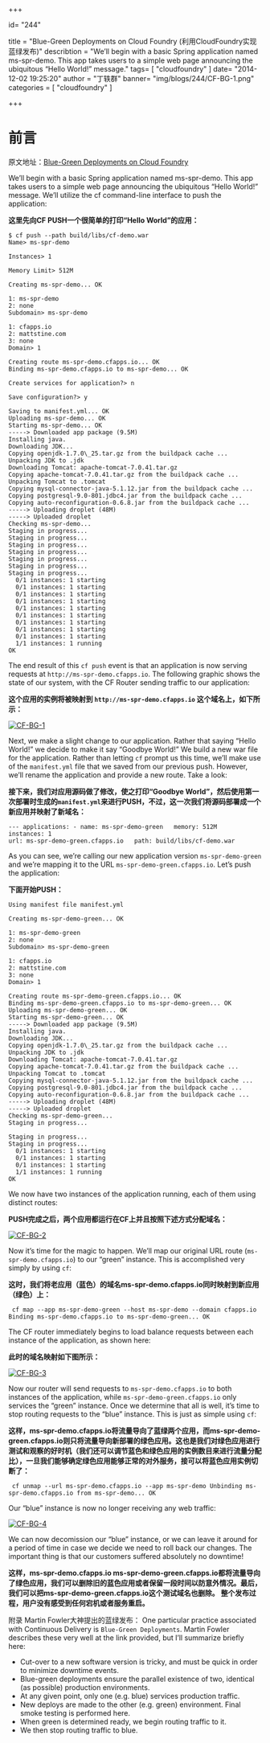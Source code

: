 +++

id= "244"

title = "Blue-Green Deployments on Cloud Foundry (利用CloudFoundry实现蓝绿发布)"
describtion = "We’ll begin with a basic Spring application named ms-spr-demo. This app takes users to a simple web page announcing the ubiquitous “Hello World!” message."
tags= [ "cloudfoundry" ]
date= "2014-12-02 19:25:20"
author = "丁轶群"
banner= "img/blogs/244/CF-BG-1.png"
categories = [ "cloudfoundry" ]

+++

**前言**
======

原文地址：[Blue-Green Deployments on Cloud Foundry](http://www.mattstine.com/2013/07/10/blue-green-deployments-on-cloudfoundry/) 

We’ll begin with a basic Spring application named ms-spr-demo. This app takes users to a simple web page announcing the ubiquitous “Hello World!” message. We’ll utilize the cf command-line interface to push the application: 

**这里先向CF PUSH一个很简单的打印“Hello World”的应用：**

    $ cf push --path build/libs/cf-demo.war  
    Name> ms-spr-demo  
    
    Instances> 1  
    
    Memory Limit> 512M  
    
    Creating ms-spr-demo... OK  
    
    1: ms-spr-demo  
    2: none  
    Subdomain> ms-spr-demo  
    
    1: cfapps.io  
    2: mattstine.com  
    3: none  
    Domain> 1  
    
    Creating route ms-spr-demo.cfapps.io... OK  
    Binding ms-spr-demo.cfapps.io to ms-spr-demo... OK  
    
    Create services for application?> n  
    
    Save configuration?> y  
    
    Saving to manifest.yml... OK  
    Uploading ms-spr-demo... OK  
    Starting ms-spr-demo... OK  
    -----> Downloaded app package (9.5M)  
    Installing java.  
    Downloading JDK...  
    Copying openjdk-1.7.0\_25.tar.gz from the buildpack cache ...  
    Unpacking JDK to .jdk  
    Downloading Tomcat: apache-tomcat-7.0.41.tar.gz  
    Copying apache-tomcat-7.0.41.tar.gz from the buildpack cache ...  
    Unpacking Tomcat to .tomcat  
    Copying mysql-connector-java-5.1.12.jar from the buildpack cache ...  
    Copying postgresql-9.0-801.jdbc4.jar from the buildpack cache ...  
    Copying auto-reconfiguration-0.6.8.jar from the buildpack cache ...  
    -----> Uploading droplet (48M)  
    -----> Uploaded droplet  
    Checking ms-spr-demo...  
    Staging in progress...  
    Staging in progress...  
    Staging in progress...  
    Staging in progress...  
    Staging in progress...  
    Staging in progress...  
    Staging in progress...  
      0/1 instances: 1 starting  
      0/1 instances: 1 starting  
      0/1 instances: 1 starting  
      0/1 instances: 1 starting  
      0/1 instances: 1 starting  
      0/1 instances: 1 starting  
      0/1 instances: 1 starting  
      0/1 instances: 1 starting  
      0/1 instances: 1 starting  
      1/1 instances: 1 running  
    OK  
    

The end result of this `cf push` event is that an application is now serving requests at `http://ms-spr-demo.cfapps.io`. The following graphic shows the state of our system, with the CF Router sending traffic to our application: 

**这个应用的实例将被映射到 `http://ms-spr-demo.cfapps.io` 这个域名上，如下所示：** 

[![CF-BG-1](https://res.cloudinary.com/feesuper/image/upload/v1603023134/sel%E5%AE%9E%E9%AA%8C%E5%AE%A4%E5%8D%9A%E5%AE%A2/blogs/244/CF-BG-1_kzscth.png)](https://res.cloudinary.com/feesuper/image/upload/v1603023134/sel%E5%AE%9E%E9%AA%8C%E5%AE%A4%E5%8D%9A%E5%AE%A2/blogs/244/CF-BG-1_kzscth.png) 

Next, we make a slight change to our application. Rather that saying “Hello World!” we decide to make it say “Goodbye World!” We build a new war file for the application. Rather than letting `cf` prompt us this time, we’ll make use of the `manifest.yml` file that we saved from our previous push. However, we’ll rename the application and provide a new route. Take a look: 

**接下来，我们对应用源码做了修改，使之打印“Goodbye World”，然后使用第一次部署时生成的`manifest.yml`来进行PUSH，不过，这一次我们将源码部署成一个新应用并映射了新域名：**

    --- applications: - name: ms-spr-demo-green   memory: 512M   instances: 1
    url: ms-spr-demo-green.cfapps.io   path: build/libs/cf-demo.war 
    

As you can see, we’re calling our new application version `ms-spr-demo-green` and we’re mapping it to the URL `ms-spr-demo-green.cfapps.io`. Let’s push the application: 

**下面开始PUSH：**

    Using manifest file manifest.yml  
    
    Creating ms-spr-demo-green... OK  
    
    1: ms-spr-demo-green  
    2: none  
    Subdomain> ms-spr-demo-green  
    
    1: cfapps.io  
    2: mattstine.com  
    3: none  
    Domain> 1  
    
    Creating route ms-spr-demo-green.cfapps.io... OK  
    Binding ms-spr-demo-green.cfapps.io to ms-spr-demo-green... OK  
    Uploading ms-spr-demo-green... OK  
    Starting ms-spr-demo-green... OK  
    -----> Downloaded app package (9.5M)  
    Installing java.  
    Downloading JDK...  
    Copying openjdk-1.7.0\_25.tar.gz from the buildpack cache ...  
    Unpacking JDK to .jdk  
    Downloading Tomcat: apache-tomcat-7.0.41.tar.gz  
    Copying apache-tomcat-7.0.41.tar.gz from the buildpack cache ...  
    Unpacking Tomcat to .tomcat  
    Copying mysql-connector-java-5.1.12.jar from the buildpack cache ...  
    Copying postgresql-9.0-801.jdbc4.jar from the buildpack cache ...  
    Copying auto-reconfiguration-0.6.8.jar from the buildpack cache ...  
    -----> Uploading droplet (48M)  
    -----> Uploaded droplet  
    Checking ms-spr-demo-green...  
    Staging in progress...  
    
    Staging in progress...  
    Staging in progress...  
      0/1 instances: 1 starting  
      0/1 instances: 1 starting  
      0/1 instances: 1 starting  
      1/1 instances: 1 running  
    OK  

We now have two instances of the application running, each of them using distinct routes: 

**PUSH完成之后，两个应用都运行在CF上并且按照下述方式分配域名：** 

[![CF-BG-2](https://res.cloudinary.com/feesuper/image/upload/v1603023134/sel%E5%AE%9E%E9%AA%8C%E5%AE%A4%E5%8D%9A%E5%AE%A2/blogs/244/CF-BG-2_vh2gut.png)](https://res.cloudinary.com/feesuper/image/upload/v1603023134/sel%E5%AE%9E%E9%AA%8C%E5%AE%A4%E5%8D%9A%E5%AE%A2/blogs/244/CF-BG-2_vh2gut.png) 

Now it’s time for the magic to happen. We’ll map our original URL route (`ms-spr-demo.cfapps.io`) to our “green” instance. This is accomplished very simply by using `cf`: 

**这时，我们将老应用（蓝色）的域名ms-spr-demo.cfapps.io同时映射到新应用（绿色）上：**

     cf map --app ms-spr-demo-green --host ms-spr-demo --domain cfapps.io Binding ms-spr-demo.cfapps.io to ms-spr-demo-green... OK 
    

The CF router immediately begins to load balance requests between each instance of the application, as shown here:

**此时的域名映射如下图所示：** 

[![CF-BG-3](https://res.cloudinary.com/feesuper/image/upload/v1603023134/sel%E5%AE%9E%E9%AA%8C%E5%AE%A4%E5%8D%9A%E5%AE%A2/blogs/244/CF-BG-31_miuoqn.png)](https://res.cloudinary.com/feesuper/image/upload/v1603023134/sel%E5%AE%9E%E9%AA%8C%E5%AE%A4%E5%8D%9A%E5%AE%A2/blogs/244/CF-BG-31_miuoqn.png) 

Now our router will send requests to `ms-spr-demo.cfapps.io` to both instances of the application, while `ms-spr-demo-green.cfapps.io` only services the “green” instance. Once we determine that all is well, it’s time to stop routing requests to the “blue” instance. This is just as simple using `cf`: 

**这样，ms-spr-demo.cfapps.io将流量导向了蓝绿两个应用，而ms-spr-demo-green.cfapps.io则只将流量导向新部署的绿色应用。这也是我们对绿色应用进行测试和观察的好时机（我们还可以调节蓝色和绿色应用的实例数目来进行流量分配比），一旦我们能够确定绿色应用能够正常的对外服务，接可以将蓝色应用实例切断了：**

     cf unmap --url ms-spr-demo.cfapps.io --app ms-spr-demo Unbinding ms-spr-demo.cfapps.io from ms-spr-demo... OK 
    

Our “blue” instance is now no longer receiving any web traffic: 

[![CF-BG-4](https://res.cloudinary.com/feesuper/image/upload/v1603023135/sel%E5%AE%9E%E9%AA%8C%E5%AE%A4%E5%8D%9A%E5%AE%A2/blogs/244/CF-BG-4_aizfrv.png)](https://res.cloudinary.com/feesuper/image/upload/v1603023135/sel%E5%AE%9E%E9%AA%8C%E5%AE%A4%E5%8D%9A%E5%AE%A2/blogs/244/CF-BG-4_aizfrv.png) 

We can now decomission our “blue” instance, or we can leave it around for a period of time in case we decide we need to roll back our changes. The important thing is that our customers suffered absolutely no downtime! 

**这样，ms-spr-demo.cfapps.io ms-spr-demo-green.cfapps.io都将流量导向了绿色应用，我们可以删除旧的蓝色应用或者保留一段时间以防意外情况。最后，我们可以把ms-spr-demo-green.cfapps.io这个测试域名也删除。** **整个发布过程，用户没有感受到任何宕机或者服务重启。** 

附录 Martin Fowler大神提出的蓝绿发布： One particular practice associated with Continuous Delivery is `Blue-Green Deployments`. Martin Fowler describes these very well at the link provided, but I’ll summarize briefly here:

*   Cut-over to a new software version is tricky, and must be quick in order to minimize downtime events.
*   Blue-green deployments ensure the parallel existence of two, identical (as possible) production environments.
*   At any given point, only one (e.g. blue) services production traffic.
*   New deploys are made to the other (e.g. green) environment. Final smoke testing is performed here.
*   When green is determined ready, we begin routing traffic to it.
*   We then stop routing traffic to blue.